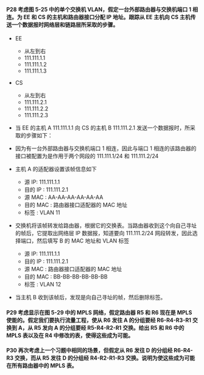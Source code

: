 #### P28 考虑图 5-25 中的单个交换机 VLAN，假定一台外部路由器与交换机端口 1 相连。为 EE 和 CS 的主机和路由器接口分配 IP 地址。跟踪从 EE 主机向 CS 主机传送一个数据报时网络层和链路层所采取的步骤。

  * EE
    * 从左到右
    * 111.111.1.1
    * 111.111.1.2
    * 111.111.1.3
    
  * CS
    * 从左到右 
    * 111.111.2.1
    * 111.111.2.2
    * 111.111.2.3

  * 当 EE 的主机 A 111.111.1.1 向 CS 的主机 B 111.111.2.1 发送一个数据报时，所采取的步骤如下：
  * 因为有一台外部路由器与交换机端口 1 相连，因此与端口 1 相连的该路由器的接口被配置为是作用于两个网段的 111.111.1/24 和 111.111.2/24
  * 主机 A 的适配器设置该帧信息如下
    * 源 IP: 111.111.1.1
    * 目的 IP : 111.111.2.1
    * 源 MAC : AA-AA-AA-AA-AA-AA
    * 目的 MAC : 路由器接口适配器的 MAC 地址
    * 标签 : VLAN 11
  * 交换机将该帧转发给路由器，根据它的交换表。当路由器收到这个向自己寻址的帧后，它提取出网络层 IP 数据报，知道要向 111.111.2/24 网段转发，因此选择端口，然后填写 B 的 MAC 地址和 VLAN 标签
    * 源 IP: 111.111.1.1
    * 目的 IP : 111.111.2.1
    * 源 MAC : 路由器接口适配器的 MAC 地址
    * 目的 MAC : BB-BB-BB-BB-BB-BB
    * 标签 : VLAN 12
  * 当主机 B 收到该帧后，发现是向自己寻址的帧，然后删除标签。

#### P29 考虑显示在图 5-29 中的 MPLS 网络，假定路由器 R5 和 R6 现在是 MPLS  使能的。假定我们要执行流量工程，使从 R6 发往 A 的分组要经 R6-R4-R3-R1 交换到 A，从 R5 发向 A 的分组要经 R5-R4-R2-R1 交换。给出 R5 和 R6 中的 MPLS 表以及在 R4 中修改的表，使得这些成为可能。

#### P30 再次考虑上一个习题中相同的场景，但假定从 R6 发往 D 的分组经 R6-R4-R3 交换，而从 R5 发往 D 的分组经 R4-R2-R1-R3 交换。说明为使这些成为可能在所有路由器中的 MPLS 表。
